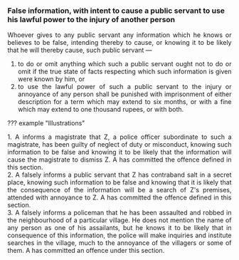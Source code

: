 ### False information, with intent to cause a public servant to use his lawful power to the injury of another person
<div style="text-align: justify">

Whoever gives to any public servant any information which he knows or believes to be false, intending thereby to cause, or knowing it to be likely that he will thereby cause, such public servant —

</div>

1. <div style="text-align: justify"> to do or omit anything which such a public servant ought not to do or omit if the true state of facts respecting which such information is given were known by him, or
2. <div style="text-align: justify"> to use the lawful power of such a public servant to the injury or annoyance of any person shall be punished with imprisonment of either description for a term which may extend to six months, or with a fine which may extend to one thousand rupees, or with both.

??? example "Illustrations"
    <div style="text-align: justify"> 1. A informs a magistrate that Z, a police officer subordinate to such a magistrate, has been guilty of neglect of duty or misconduct, knowing such information to be false and knowing it to be likely that the information will cause the magistrate to dismiss Z. A has committed the offence defined in this section.
    <div style="text-align: justify"> 2. A falsely informs a public servant that Z has contraband salt in a secret place, knowing such information to be false and knowing that it is likely that the consequence of the information will be a search of Z's premises, attended with annoyance to Z. A has committed the offence defined in this section.
    <div style="text-align: justify"> 3. A falsely informs a policeman that he has been assaulted and robbed in the neighbourhood of a particular village. He does not mention the name of any person as one of his assailants, but he knows it to be likely that in consequence of this information, the police will make inquiries and institute searches in the village, much to the annoyance of the villagers or some of them. A has committed an offence under this section.
